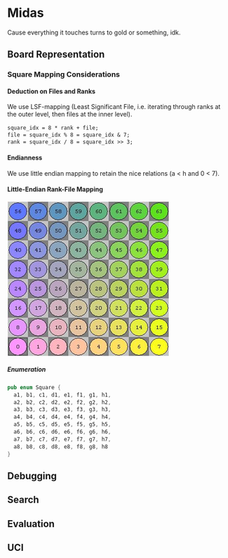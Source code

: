 # Midas
Cause everything it touches turns to gold or something, idk.
## Board Representation
### Square Mapping Considerations
#### Deduction on Files and Ranks
We use LSF-mapping (Least Significant File, i.e. iterating through ranks at the outer level, then files at the inner level).
```
square_idx = 8 * rank + file;
file = square_idx % 8 = square_idx & 7;
rank = square_idx / 8 = square_idx >> 3;
```

#### Endianness
We use little endian mapping to retain the nice relations (a < h and 0 < 7).

#### Little-Endian Rank-File Mapping
![LERF visualization on chessboard](lerf.jpg)

##### Enumeration
```rust
pub enum Square {
  a1, b1, c1, d1, e1, f1, g1, h1,
  a2, b2, c2, d2, e2, f2, g2, h2,
  a3, b3, c3, d3, e3, f3, g3, h3,
  a4, b4, c4, d4, e4, f4, g4, h4,
  a5, b5, c5, d5, e5, f5, g5, h5,
  a6, b6, c6, d6, e6, f6, g6, h6,
  a7, b7, c7, d7, e7, f7, g7, h7,
  a8, b8, c8, d8, e8, f8, g8, h8
}
```

## Debugging
## Search
## Evaluation
## UCI
